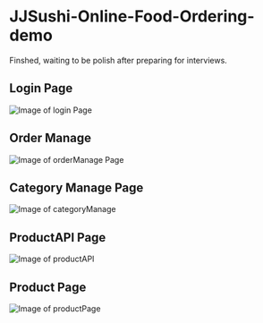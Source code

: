 # JJSushi-Online-Food-Ordering-demo

Finshed, waiting to be polish after preparing for interviews.
<h2>Login Page</h2>

![Image of login Page](https://github.com/kiss41194377/Online-Food-Ordering/blob/master/Artifacts/project%20demo/login.png)

<h2>Order Manage</h2>

![Image of orderManage Page](https://github.com/kiss41194377/Online-Food-Ordering/blob/master/Artifacts/project%20demo/orderManage.png)

<h2>Category Manage Page</h2>

![Image of categoryManage](https://github.com/kiss41194377/Online-Food-Ordering/blob/master/Artifacts/project%20demo/categoryManage.png)

<h2>ProductAPI Page</h2>

![Image of productAPI](https://github.com/kiss41194377/Online-Food-Ordering/blob/master/Artifacts/project%20demo/productAPI.png)

<h2>Product Page</h2>

![Image of productPage](https://github.com/kiss41194377/Online-Food-Ordering/blob/master/Artifacts/project%20demo/productPage.png)
